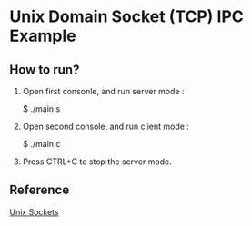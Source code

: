 # Unix Domain Socket (TCP) IPC Example

## How to run?

1. Open first consonle, and run server mode :

    $ ./main s

2. Open second console, and run client mode :

    $ ./main c

3. Press CTRL+C to stop the server mode.

## Reference

[Unix Sockets](http://beej.us/guide/bgipc/output/html/multipage/unixsock.html)
